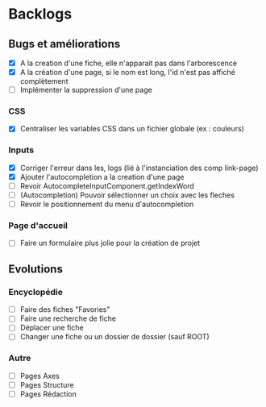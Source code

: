  # Backlogs

 ## Bugs et améliorations
 - [x] A la creation d'une fiche, elle n'apparait pas dans l'arborescence
 - [x] A la création d'une page, si le nom est long, l'id n'est pas affiché complètement
 - [ ] Implémenter la suppression d'une page
 
 ### CSS
 - [x] Centraliser les variables CSS dans un fichier globale (ex : couleurs)

 ### Inputs
 - [x] Corriger l'erreur dans les, logs (lié à l'instanciation des comp link-page)
 - [x] Ajouter l'autocompletion a la creation d'une page
 - [ ] Revoir AutocompleteInputComponent.getIndexWord
 - [ ] (Autocompletion) Pouvoir sélectionner un choix avec les fleches
 - [ ] Revoir le positionnement du menu d'autocompletion

 ### Page d'accueil
 - [ ] Faire un formulaire plus jolie pour la création de projet



 ## Evolutions

 ### Encyclopédie
 - [ ] Faire des fiches "Favories"
 - [ ] Faire une recherche de fiche
 - [ ] Déplacer une fiche
 - [ ] Changer une fiche ou un dossier de dossier (sauf ROOT)
 
 ### Autre
 - [ ] Pages Axes
 - [ ] Pages Structure
 - [ ] Pages Rédaction